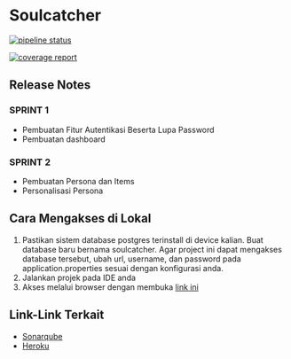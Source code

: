 # Soulcatcher

[![pipeline status](https://gitlab.cs.ui.ac.id/apb12022/soulcatcher/badges/staging/pipeline.svg)](https://gitlab.cs.ui.ac.id/apb12022/soulcatcher/-/commits/staging)

[![coverage report](https://gitlab.cs.ui.ac.id/apb12022/soulcatcher/badges/staging/coverage.svg)](https://gitlab.cs.ui.ac.id/apb12022/soulcatcher/-/commits/staging)

## Release Notes

### SPRINT 1

- Pembuatan Fitur Autentikasi Beserta Lupa Password
- Pembuatan dashboard

### SPRINT 2

- Pembuatan Persona dan Items
- Personalisasi Persona

## Cara Mengakses di Lokal

1. Pastikan sistem database postgres terinstall di device kalian. Buat database baru bernama soulcatcher. Agar project ini dapat mengakses database tersebut, ubah url, username, dan password pada application.properties sesuai dengan konfigurasi anda.
2. Jalankan projek pada IDE anda
3. Akses melalui browser dengan membuka [link ini](http://localhost:8080/)

## Link-Link Terkait
- [Sonarqube](https://sonarqube.cs.ui.ac.id/dashboard?id=apb12022_soulcatcher_AYBHt_j_mTzPxwcesGPO)
- [Heroku](https://soulcatcher-b1.herokuapp.com/)
